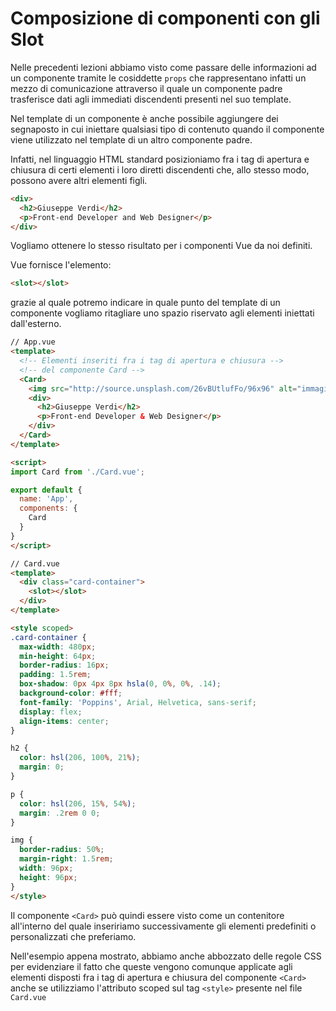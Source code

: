 # Composizione di componenti con gli Slot

Nelle precedenti lezioni abbiamo visto come passare delle informazioni ad un componente tramite le cosiddette `props` che rappresentano infatti un mezzo di comunicazione attraverso il quale un componente padre trasferisce dati agli immediati discendenti presenti nel suo template.

Nel template di un componente è anche possibile aggiungere dei segnaposto in cui iniettare qualsiasi tipo di contenuto quando il componente viene utilizzato nel template di un altro componente padre.

Infatti, nel linguaggio HTML standard posizioniamo fra i tag di apertura e chiusura di certi elementi i loro diretti discendenti che, allo stesso modo, possono avere altri elementi figli.

```html
<div>
  <h2>Giuseppe Verdi</h2>
  <p>Front-end Developer and Web Designer</p>
</div>
```

Vogliamo ottenere lo stesso risultato per i componenti Vue da noi definiti.

Vue fornisce l'elemento:

```html
<slot></slot>
```

grazie al quale potremo indicare in quale punto del template di un componente vogliamo ritagliare uno spazio riservato agli elementi  iniettati dall'esterno.

```html
// App.vue
<template>
  <!-- Elementi inseriti fra i tag di apertura e chiusura -->
  <!-- del componente Card -->
  <Card>
    <img src="http://source.unsplash.com/26vBUtlufFo/96x96" alt="immagine profilo">
    <div>
      <h2>Giuseppe Verdi</h2>
      <p>Front-end Developer & Web Designer</p>
    </div>
  </Card>
</template>

<script>
import Card from './Card.vue';

export default {
  name: 'App',
  components: {
    Card
  }
}
</script>
```

```html
// Card.vue
<template>
  <div class="card-container">
    <slot></slot>
  </div>
</template>

<style scoped>
.card-container {
  max-width: 480px;
  min-height: 64px;
  border-radius: 16px;
  padding: 1.5rem;
  box-shadow: 0px 4px 8px hsla(0, 0%, 0%, .14);
  background-color: #fff;
  font-family: 'Poppins', Arial, Helvetica, sans-serif;
  display: flex;
  align-items: center;
}

h2 {
  color: hsl(206, 100%, 21%);
  margin: 0;
}

p {
  color: hsl(206, 15%, 54%);
  margin: .2rem 0 0;
}

img {
  border-radius: 50%;
  margin-right: 1.5rem;
  width: 96px;
  height: 96px;
}
</style>    
```

Il componente `<Card>` può quindi essere visto come un contenitore all'interno del quale inseririamo successivamente gli elementi predefiniti o personalizzati che preferiamo.

Nell'esempio appena mostrato, abbiamo anche abbozzato delle regole CSS per evidenziare il fatto che queste vengono comunque applicate agli elementi disposti fra i tag di apertura e chiusura del componente `<Card>` anche se utilizziamo l'attributo scoped sul tag `<style>` presente nel file `Card.vue`
